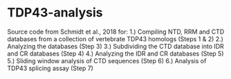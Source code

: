 # TDP43-analysis
Source code from Schmidt et al., 2018 for:
	1.) Compiling NTD, RRM and CTD databases from a collection of vertebrate TDP43 homologs (Steps 1 & 2)
	2.) Analyzing the databases (Step 3)
	3.) Subdividing the CTD database into IDR and CR databases (Step 4)
	4.) Analyzing the IDR and CR databases (Step 5)
	5.) Sliding window analysis of CTD sequences (Step 6)
	6.) Analysis of TDP43 splicing assay (Step 7)
